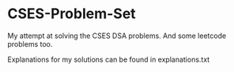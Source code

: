 # CSES-Problem-Set
My attempt at solving the CSES DSA problems. And some leetcode problems too.

Explanations for my solutions can be found in explanations.txt
